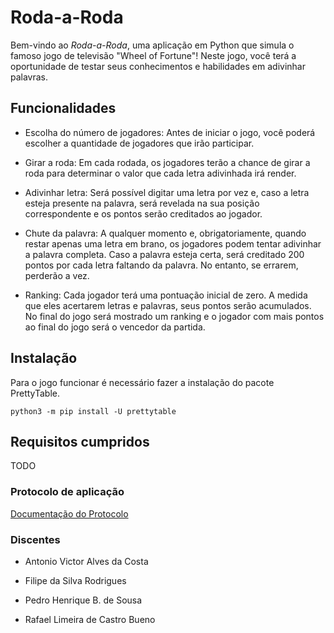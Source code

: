 # Roda-a-Roda

Bem-vindo ao _Roda-a-Roda_, uma aplicação em Python que simula o famoso jogo de televisão "Wheel of Fortune"! Neste jogo, você terá a oportunidade de testar seus conhecimentos e habilidades em adivinhar palavras.

## Funcionalidades

- Escolha do número de jogadores: Antes de iniciar o jogo, você poderá escolher a quantidade de jogadores que irão participar.

- Girar a roda: Em cada rodada, os jogadores terão a chance de girar a roda para determinar o valor que cada letra adivinhada irá render.

- Adivinhar letra: Será possível digitar uma letra por vez e, caso a letra esteja presente na palavra, será revelada na sua posição correspondente e os pontos serão creditados ao jogador.

- Chute da palavra: A qualquer momento e, obrigatoriamente, quando restar apenas uma letra em brano, os jogadores podem tentar adivinhar a palavra completa. Caso a palavra esteja certa, será creditado 200 pontos por cada letra faltando da palavra. No entanto, se errarem, perderão a vez.

- Ranking: Cada jogador terá uma pontuação inicial de zero. A medida que eles acertarem letras e palavras, seus pontos serão acumulados. No final do jogo será mostrado um ranking e o jogador com mais pontos ao final do jogo será o vencedor da partida.

## Instalação

Para o jogo funcionar é necessário fazer a instalação do pacote PrettyTable.

`python3 -m pip install -U prettytable`

## Requisitos cumpridos

TODO

### Protocolo de aplicação

[Documentação do Protocolo]("./doc-protocolo.pdf")

### Discentes

- Antonio Victor Alves da Costa

- Filipe da Silva Rodrigues

- Pedro Henrique B. de Sousa

- Rafael Limeira de Castro Bueno
